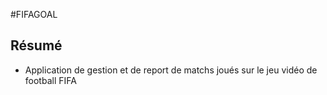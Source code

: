 #FIFAGOAL

## Résumé
* Application de gestion et de report de matchs joués sur le jeu vidéo de football FIFA
